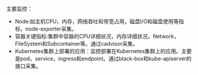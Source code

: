 主要监控：
*   Node:如主机CPU，内存，网络吞吐和带宽占用，磁盘I/O和磁盘使用等指标。node-exporter采集。
*   容器关键指标:集群中容器的CPU详细状况，内存详细状况，Network，FileSystem和Subcontainer等。通过cadvisor采集。
*   Kubernetes集群上部署的应用：监控部署在Kubernetes集群上的应用。主要是pod，service，ingress和endpoint。通过black-box和kube-apiserver的接口采集。

